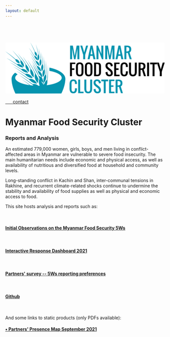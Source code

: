 ```yaml
---
layout: default
---
```




<div class="row" style="padding-top: 30px;">
<div class="col-sm-4">

&nbsp;&nbsp;&nbsp;&nbsp;&nbsp;&nbsp;<a href = "https://fscluster.org/myanmar">
![](img/Myanmar_cluster_blue.png)


&nbsp;&nbsp;&nbsp;&nbsp;&nbsp;&nbsp;[contact](mailto:info.myanmar@fscluster.org)

</div>
<div class="col-sm-8">


# **Myanmar Food Security Cluster**

### **Reports and Analysis**

An estimated 779,000 women, girls, boys, and men living in conflict-affected areas in Myanmar are vulnerable to severe food insecurity. The main humanitarian needs include economic and physical access, as well as availability of nutritious and diversified food at household and community levels.

Long-standing conflict in Kachin and Shan, inter-communal tensions in Rakhine, and recurrent climate-related shocks continue to undermine the stability and availability of food supplies as well as physical and economic access to food.  

This site hosts analysis and reports such as: 

<br/>

#### [Initial Observations on the Myanmar Food Security 5Ws](https://food-security-cluster-myanmar.github.io/mmr_5w_initial_observations/)
<br>

#### [Interactive Response Dashboard 2021](https://app.powerbi.com/view?r=eyJrIjoiYjIyNDc0OGItNjZhMy00ZjZmLTk0MTgtOTQyOWQ0ZDIyMDg2IiwidCI6IjQ2MmFkOWFlLWQ3ZDktNDIwNi1iODc0LTcxYjFlMDc5Nzc2ZiIsImMiOjh9)
<br>


#### [Partners' survey -- 5Ws reporting preferences](https://food-security-cluster-myanmar.github.io/partner_reporting_preferences/)
<br>

#### [Github](https://github.com/food-security-cluster-myanmar)
<br>

And some links to static products (only PDFs available): 

#### [• Partners' Presence Map September 2021](https://fscluster.org/myanmar/document/partners-presence-map-sep-2021)

